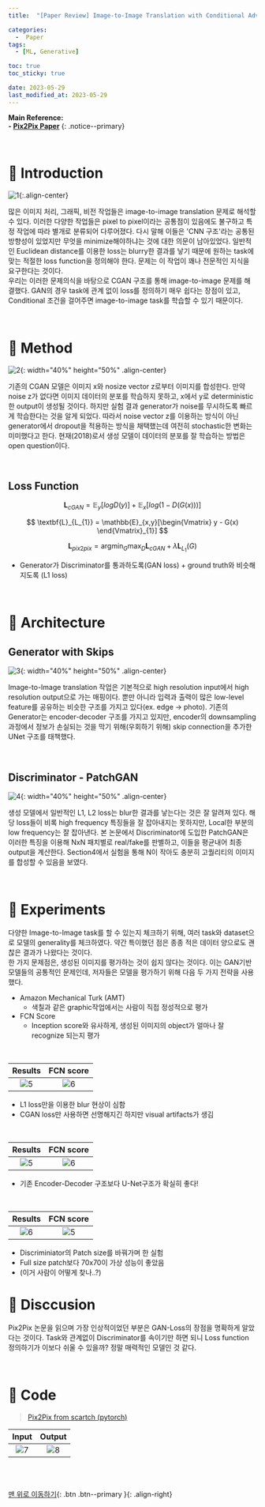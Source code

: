 ```yaml
---
title:  "[Paper Review] Image-to-Image Translation with Conditional Adversarial Networks (Pix2Pix)" 

categories:
  -  Paper
tags:
  - [ML, Generative]

toc: true
toc_sticky: true

date: 2023-05-29
last_modified_at: 2023-05-29
---
```


**Main Reference: <br>- [Pix2Pix Paper](https://arxiv.org/abs/1611.07004)**
{: .notice--primary}

<br>


# 🚀 Introduction

![1](https://github.com/inhopp/inhopp/assets/96368476/6dc173ec-a624-4b39-a066-4415037967a1){:.align-center}

많은 이미지 처리, 그래픽, 비전 작업들은 image-to-image translation 문제로 해석할 수 있다. 이러한 다양한 작업들은 pixel to pixel이라는 공통점이 있음에도 불구하고 특정 작업에 따라 별개로 분류되어 다루어졌다. 다시 말해 이들은 'CNN 구조'라는 공통된 방향성이 있었지만 무엇을 minimize해야하냐는 것에 대한 의문이 남아있었다. 일반적인 Euclidean distance를 이용한 loss는 blurry한 결과를 낳기 때문에 원하는 task에 맞는 적절한 loss function을 정의해야 한다. 문제는 이 작업이 꽤나 전문적인 지식을 요구한다는 것이다. <br>우리는 이러한 문제의식을 바탕으로 CGAN 구조를 통해 image-to-image 문제를 해결했다. GAN의 경우 task에 관계 없이 loss를 정의하기 매우 쉽다는 장점이 있고, Conditional 조건을 걸어주면 image-to-image task를 학습할 수 있기 때문이다.



<br>


# 🚀 Method

![2](https://github.com/inhopp/inhopp/assets/96368476/f852bcb3-c991-4962-b2b8-242f0547cc6e){: width="40%" height="50%" .align-center}

기존의 CGAN 모델은 이미지 x와 nosize vector z로부터 이미지를 합성한다. 만약 noise z가 없다면 이미지 데이터의 분포를 학습하지 못하고, x에서 y로 deterministic한 output이 생성될 것이다. 하지만 실험 결과 generator가 noise를 무시하도록 빠르게 학습한다는 것을 알게 되었다. 따라서 noise vector z를 이용하는 방식이 아닌 generator에서 dropout을 적용하는 방식을 채택했는데 여전히 stochastic한 변화는 미미했다고 한다. 현재(2018)로서 생성 모델이 데이터의 분포를 잘 학습하는 방법은 open question이다.

<br>

## Loss Function

$$ \textbf{L}_{cGAN} =  \mathbb{E}_{y}[logD(y)] + \mathbb{E}_{x}[ log(1 - D(G(x)))] $$

$$ \textbf{L}_{L_{1}} =  \mathbb{E}_{x,y}[\begin{Vmatrix} y - G(x)
\end{Vmatrix}_{1}] $$

$$ \textbf{L}_{pix2pix} = \text{arg}\min_{G}\max_{D} \textbf{L}_{cGAN} + \lambda \textbf{L}_{L_{1}}(G) $$

- Generator가 Discriminator를 통과하도록(GAN loss) + ground truth와 비슷해지도록 (L1 loss)


<br>


# 🚀 Architecture

## Generator with Skips

![3](https://github.com/inhopp/inhopp/assets/96368476/aa00e126-750a-4b80-b9ed-9a75831ed3f7){: width="40%" height="50%" .align-center}

Image-to-Image translation 작업은 기본적으로 high resolution input에서 high resolution output으로 가는 매핑이다. 뿐만 아니라 입력과 출력이 많은 low-level feature를 공유하는 비슷한 구조를 가지고 있다(ex. edge → photo). 기존의 Generator는 encoder-decoder 구조를 가지고 있지만, encoder의 downsampling 과정에서 정보가 손실되는 것을 막기 위해(우회하기 위해) skip connection을 추가한 UNet 구조를 태책했다.

<br>

## Discriminator - PatchGAN

![4](https://github.com/inhopp/inhopp/assets/96368476/2316df6b-6bee-400b-b064-7a247ae8ffa3){: width="40%" height="50%" .align-center}

생성 모델에서 일반적인 L1, L2 loss는 blur한 결과를 낳는다는 것은 잘 알려져 있다. 해당 loss들이 비록 high frequency 특징들을 잘 잡아내지는 못하지만, Local한 부분의 low frequency는 잘 잡아낸다. 본 논문에서 Discriminator에 도입한 PatchGAN은 이러한 특징을 이용해 NxN 패치별로 real/fake를 판별하고, 이들을 평균내어 최종 output을 계산한다. Section4에서 실험을 통해 N이 작아도 충분히 고퀄리티의 이미지를 합성할 수 있음을 보였다.


<br>



# 🚀 Experiments

다양한 Image-to-Image task를 할 수 있는지 체크하기 위해, 여러 task와 dataset으로 모델의 generality를 체크하였다. 약간 특이했던 점은 종종 적은 데이터 양으로도 괜찮은 결과가 나왔다는 것이다. <br>한 가지 문제점은, 생성된 이미지를 평가하는 것이 쉽지 않다는 것이다. 이는 GAN기반 모델들의 공통적인 문제인데, 저자들은 모델을 평가하기 위해 다음 두 가지 전략을 사용했다.
- Amazon Mechanical Turk (AMT)
  - 색칠과 같은 graphic작업에서는 사람이 직접 정성적으로 평가
- FCN Score
  - Inception score와 유사하게, 생성된 이미지의 object가 얼마나 잘 recognize 되는지 평가


<br>

| Results | FCN score |
|:-:|:-:|
| ![5](https://github.com/inhopp/inhopp/assets/96368476/945f5fce-8e73-433b-bf5c-61d9f1c380b2) | ![6](https://github.com/inhopp/inhopp/assets/96368476/7482ce6d-4a0a-4b33-8a17-9dfee26ee108) |

- L1 loss만을 이용한 blur 현상이 심함
- CGAN loss만 사용하면 선명해지긴 하지만 visual artifacts가 생김

<br>

| Results | FCN score |
|:-:|:-:|
| ![5](https://github.com/inhopp/inhopp/assets/96368476/778929bb-5cc0-459a-bb8c-bf4383222f7c) | ![6](https://github.com/inhopp/inhopp/assets/96368476/e62e694b-4113-4106-afab-98c814ebcc7f) |

- 기존 Encoder-Decoder 구조보다 U-Net구조가 확실히 좋다!

<br>

| Results | FCN score |
|:-:|:-:|
| ![6](https://github.com/inhopp/inhopp/assets/96368476/893c91e4-df53-4671-9f7a-2edf0bfc2aca) | ![5](https://github.com/inhopp/inhopp/assets/96368476/9d29db51-4b3b-4e7e-b5da-3e1f16ff81a0) |

- Discriminiator의 Patch size를 바꿔가며 한 실험
- Full size patch보다 70x70이 가상 성능이 좋았음
- (이거 사람이 어떻게 찾나..?)



# 🚀 Disccusion

Pix2Pix 논문을 읽으며 가장 인상적이었던 부분은 GAN-Loss의 장점을 명확하게 알았다는 것이다. Task와 관계없이 Discriminator를 속이기만 하면 되니 Loss function 정의하기가 이보다 쉬울 수 있을까? 정말 매력적인 모델인 것 같다.



<br>



# 🚀 Code

> [Pix2Pix from scartch (pytorch)](https://github.com/inhopp/pix2pix)

| Input | Output |
|:-:|:-:|
| ![7](https://github.com/inhopp/inhopp/assets/96368476/e91d3f38-5d76-43c7-9041-52b65d31670f) | ![8](https://github.com/inhopp/inhopp/assets/96368476/8cd3580c-a9d4-49f8-8bad-574ed07d01d2) |

<br>
<br>



[맨 위로 이동하기](#){: .btn .btn--primary }{: .align-right}